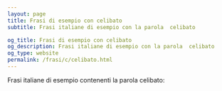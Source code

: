```yaml
---
layout: page
title: Frasi di esempio con celibato 
subtitle: Frasi italiane di esempio con la parola  celibato

og_title: Frasi di esempio con celibato 
og_description: Frasi italiane di esempio con la parola  celibato
og_type: website
permalink: /frasi/c/celibato.html
---
```


Frasi italiane di esempio contenenti la parola celibato:


